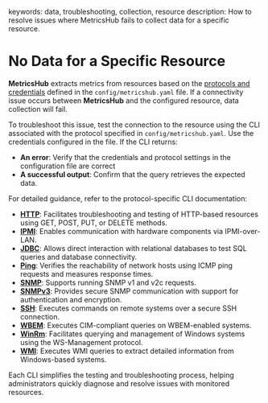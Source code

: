keywords: data, troubleshooting, collection, resource
description: How to resolve issues where MetricsHub fails to collect data for a specific resource.

# No Data for a Specific Resource

<!-- MACRO{toc|fromDepth=1|toDepth=2|id=toc} -->

**MetricsHub** extracts metrics from resources based on the [protocols and credentials](../configuration/configure-monitoring.md#protocols-and-credentials) defined in the `config/metricshub.yaml` file. If a connectivity issue occurs between **MetricsHub** and the configured resource, data collection will fail.

To troubleshoot this issue, test the connection to the resource using the CLI associated with the protocol specified in `config/metricshub.yaml`. Use the credentials configured in the file. If the CLI returns:

* **An error**: Verify that the credentials and protocol settings in the configuration file are correct
* **A successful output**: Confirm that the query retrieves the expected data.

For detailed guidance, refer to the protocol-specific CLI documentation:

- **[HTTP](cli/http.md)**: Facilitates troubleshooting and testing of HTTP-based resources using GET, POST, PUT, or DELETE methods.
- **[IPMI](cli/ipmi.md)**: Enables communication with hardware components via IPMI-over-LAN.
- **[JDBC](cli/jdbc.md)**: Allows direct interaction with relational databases to test SQL queries and database connectivity.
- **[Ping](cli/ping.md)**: Verifies the reachability of network hosts using ICMP ping requests and measures response times.
- **[SNMP](cli/snmp.md)**: Supports running SNMP v1 and v2c requests.
- **[SNMPv3](cli/snmpv3.md)**: Provides secure SNMP communication with support for authentication and encryption.
- **[SSH](cli/ssh.md)**: Executes commands on remote systems over a secure SSH connection.
- **[WBEM](cli/wbem.md)**: Executes CIM-compliant queries on WBEM-enabled systems.
- **[WinRm](cli/winrm.md)**: Facilitates querying and management of Windows systems using the WS-Management protocol.
- **[WMI](cli/wmi.md)**: Executes WMI queries to extract detailed information from Windows-based systems.

Each CLI simplifies the testing and troubleshooting process, helping administrators quickly diagnose and resolve issues with monitored resources.